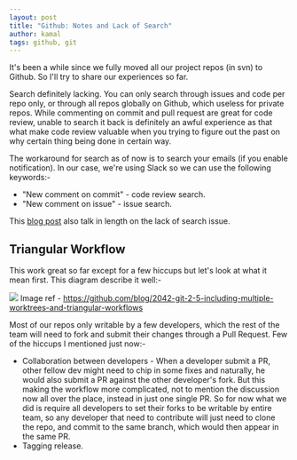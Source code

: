 ```yaml
---
layout: post
title: "Github: Notes and Lack of Search"
author: kamal
tags: github, git
---
```


It's been a while since we fully moved all our project repos (in svn) to Github. So I'll try to share our experiences so far.

Search definitely lacking. You can only search through issues and code per repo only, or through all repos globally on Github, which useless for private repos. While commenting on commit and pull request are great for code review, unable to search it back is definitely an awful experience as that what make code review valuable when you trying to figure out the past on why certain thing being done in certain way.

The workaround for search as of now is to search your emails (if you enable notification). In our case, we're using Slack so we can use the following keywords:-

* "New comment on commit" <keyword> - code review search.
* "New comment on issue" <keyword> - issue search.

This [blog post](http://ariya.ofilabs.com/2012/08/github-and-lack-of-searchability.html) also talk in length on the lack of search issue.

## Triangular Workflow
This work great so far except for a few hiccups but let's look at what it mean first. This diagram describe it well:-

<img src="https://cloud.githubusercontent.com/assets/1319791/8943755/5dcdcae4-354a-11e5-9f82-915914fad4f7.png"></img>
Image ref - https://github.com/blog/2042-git-2-5-including-multiple-worktrees-and-triangular-workflows

Most of our repos only writable by a few developers, which the rest of the team will need to fork and submit their changes through a Pull Request. Few of the hiccups I mentioned just now:-

* Collaboration between developers - When a developer submit a PR, other fellow dev might need to chip in some fixes and naturally, he would also submit a PR against the other developer's fork. But this making the workflow more complicated, not to mention the discussion now all over the place, instead in just one single PR. So for now what we did is require all developers to set their forks to be writable by entire team, so any developer that need to contribute will just need to clone the repo, and commit to the same branch, which would then appear in the same PR.
* Tagging release.
